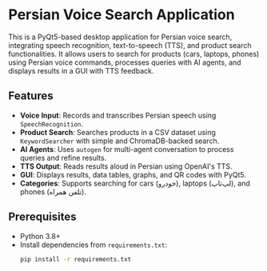 # Persian Voice Search Application

This is a PyQt5-based desktop application for Persian voice search, integrating speech recognition, text-to-speech (TTS), and product search functionalities. It allows users to search for products (cars, laptops, phones) using Persian voice commands, processes queries with AI agents, and displays results in a GUI with TTS feedback.

## Features
- **Voice Input**: Records and transcribes Persian speech using `SpeechRecognition`.
- **Product Search**: Searches products in a CSV dataset using `KeywordSearcher` with simple and ChromaDB-backed search.
- **AI Agents**: Uses `autogen` for multi-agent conversation to process queries and refine results.
- **TTS Output**: Reads results aloud in Persian using OpenAI's TTS.
- **GUI**: Displays results, data tables, graphs, and QR codes with PyQt5.
- **Categories**: Supports searching for cars (خودرو), laptops (لپ‌تاپ), and phones (تلفن همراه).

## Prerequisites
- Python 3.8+
- Install dependencies from `requirements.txt`:
  ```bash
  pip install -r requirements.txt
